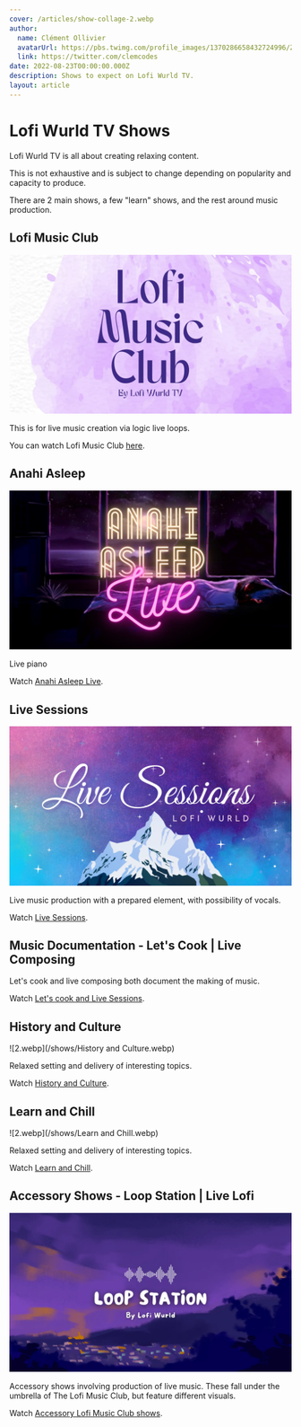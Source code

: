 ```yaml
---
cover: /articles/show-collage-2.webp
author:
  name: Clément Ollivier
  avatarUrl: https://pbs.twimg.com/profile_images/1370286658432724996/ZMSDzzIi_400x400.jpg
  link: https://twitter.com/clemcodes
date: 2022-08-23T00:00:00.000Z
description: Shows to expect on Lofi Wurld TV.
layout: article
---
```


# Lofi Wurld TV Shows

Lofi Wurld TV is all about creating relaxing content.

This is not exhaustive and is subject to change depending on popularity and capacity to produce.

There are 2 main shows, a few "learn" shows, and the rest around music production.

## Lofi Music Club

![2.webp](/shows/2.webp)

This is for live music creation via logic live loops.

You can watch Lofi Music Club [here](https://youtube.com/lofimusicclubtv).

## Anahi Asleep

![2.webp](/shows/1.webp)

Live piano

Watch [Anahi Asleep Live](https://youtube.com/lofiwurldTV).

## Live Sessions

![2.webp](/shows/4.webp)

Live music production with a prepared element, with possibility of vocals.

Watch [Live Sessions](https://youtube.com/lofiwurld).

## Music Documentation - Let's Cook | Live Composing

Let's cook and live composing both document the making of music.

Watch [Let's cook and Live Sessions](https://youtube.com/lofiwurldTV).

## History and Culture

![2.webp](/shows/History and Culture.webp)

Relaxed setting and delivery of interesting topics.

Watch [History and Culture](https://youtube.com/lofiwurldTV).

## Learn and Chill

![2.webp](/shows/Learn and Chill.webp)

Relaxed setting and delivery of interesting topics.

Watch [Learn and Chill](https://youtube.com/lofiwurldTV).

## Accessory Shows - Loop Station | Live Lofi

![2.webp](/shows/3_1.webp)

Accessory shows involving production of live music. These fall under the umbrella of The Lofi Music Club, but feature different visuals.

Watch [Accessory Lofi Music Club shows](https://youtube.com/lofiwurldTV).
